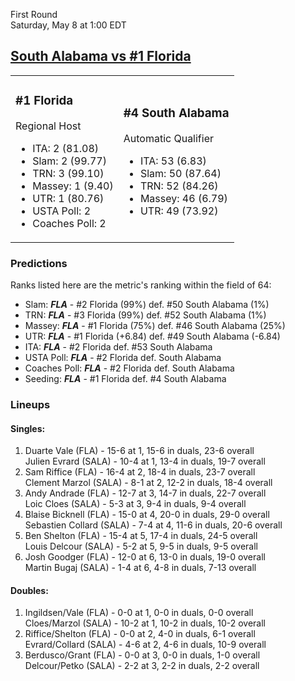 First Round  
Saturday, May 8 at 1:00 EDT
## [South Alabama vs #1 Florida](https://www.ncaa.com/game/5833370) 

<table><tr><td>  

### #1 Florida  

Regional Host  
- ITA: 2 (81.08)  
- Slam: 2 (99.77)  
- TRN: 3 (99.10)  
- Massey: 1 (9.40)  
- UTR: 1 (80.76)  
- USTA Poll: 2  
- Coaches Poll: 2  

</td><td>  

### #4 South Alabama  

Automatic Qualifier  
- ITA: 53 (6.83)  
- Slam: 50 (87.64)  
- TRN: 52 (84.26)  
- Massey: 46 (6.79)  
- UTR: 49 (73.92)  

</td></tr></table>  

 ### Predictions  

Ranks listed here are the metric's ranking within the field of 64:  
- Slam: ***FLA*** - #2 Florida (99%) def. #50 South Alabama (1%)  
- TRN: ***FLA*** - #3 Florida (99%) def. #52 South Alabama (1%)  
- Massey: ***FLA*** - #1 Florida (75%) def. #46 South Alabama (25%)  
- UTR: ***FLA*** - #1 Florida (+6.84) def. #49 South Alabama (-6.84)  
- ITA: ***FLA*** - #2 Florida def. #53 South Alabama  
- USTA Poll: ***FLA*** - #2 Florida def. South Alabama  
- Coaches Poll: ***FLA*** - #2 Florida def. South Alabama  
- Seeding: ***FLA*** - #1 Florida def. #4 South Alabama  

 ### Lineups  

 #### Singles:  
1. Duarte Vale (FLA) - 15-6 at 1, 15-6 in duals, 23-6 overall  
  Julien Evrard (SALA) - 10-4 at 1, 13-4 in duals, 19-7 overall
2. Sam Riffice (FLA) - 16-4 at 2, 18-4 in duals, 23-7 overall  
  Clement Marzol (SALA) - 8-1 at 2, 12-2 in duals, 18-4 overall
3. Andy Andrade (FLA) - 12-7 at 3, 14-7 in duals, 22-7 overall  
  Loic Cloes (SALA) - 5-3 at 3, 9-4 in duals, 9-4 overall
4. Blaise Bicknell (FLA) - 15-0 at 4, 20-0 in duals, 29-0 overall  
  Sebastien Collard (SALA) - 7-4 at 4, 11-6 in duals, 20-6 overall
5. Ben Shelton (FLA) - 15-4 at 5, 17-4 in duals, 24-5 overall  
  Louis Delcour (SALA) - 5-2 at 5, 9-5 in duals, 9-5 overall
6. Josh Goodger (FLA) - 12-0 at 6, 13-0 in duals, 19-0 overall  
  Martin Bugaj (SALA) - 1-4 at 6, 4-8 in duals, 7-13 overall

 #### Doubles:  
1. Ingildsen/Vale (FLA) - 0-0 at 1, 0-0 in duals, 0-0 overall  
  Cloes/Marzol (SALA) - 10-2 at 1, 10-2 in duals, 10-2 overall
2. Riffice/Shelton (FLA) - 0-0 at 2, 4-0 in duals, 6-1 overall  
  Evrard/Collard (SALA) - 4-6 at 2, 4-6 in duals, 10-9 overall
3. Berdusco/Grant (FLA) - 0-0 at 3, 0-0 in duals, 1-0 overall  
  Delcour/Petko (SALA) - 2-2 at 3, 2-2 in duals, 2-2 overall
